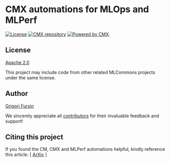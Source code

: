 # CMX automations for MLOps and MLPerf

[![License](https://img.shields.io/badge/License-Apache%202.0-green)](LICENSE.md)
[![CMX repository](https://img.shields.io/badge/Common%20Metadata%20eXchange-compatible-blue)](https://github.com/mlcommons/ck/tree/master/cmx4mlops)
[![Powered by CMX](https://img.shields.io/badge/Powered_by-MLCommons%20CMX-blue)](https://pypi.org/project/cmind).

## License

[Apache 2.0](../LICENSE.md)

This project may include code from other related MLCommons projects under the same license.

## Author

[Grigori Fursin](https://cKnowledge.org/gfursin)

We sincerely appreciate all [contributors](https://github.com/mlcommons/ck/blob/master/CONTRIBUTORS.md) 
for their invaluable feedback and support!

## Citing this project

If you found the CM, CMX and MLPerf automations helpful, kindly reference this article:
[ [ArXiv](https://arxiv.org/abs/2406.16791) ]
